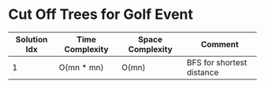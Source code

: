 # Cut Off Trees for Golf Event

| Solution Idx | Time Complexity | Space Complexity | Comment                   |
| ------------ | --------------- | ---------------- | ------------------------- |
| 1            | O(mn \* mn)     | O(mn)            | BFS for shortest distance |
